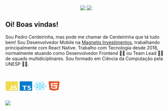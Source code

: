 <div align="center">
<img height="170em" src="https://github-readme-stats.vercel.app/api?username=pedro-cerdera&count_private=true&show_icons=true&theme=radical&include_all_commits=true"/> <img height="170em" src="https://github-readme-stats.vercel.app/api/top-langs/?username=pedro-cerdera&layout=compact&theme=radical"/>

</div>

## Oi! Boas vindas!

  Sou Pedro Cerdeirinha, mas pode me chamar de Cerdeirinha que tá tudo bem! Sou Desenvolvedor Mobile na [Magnetis Investimentos](https://magnetis.com.br/), trabalhando principalmente com React Native. Trabalho com Tecnologia desde 2018, normalmente atuando como Desenvolvedor Frontend 👨‍💻 ou Team Lead 👨‍💼 de squads multidiciplinares. Sou formado em Ciência da Computação pela UNESP 🧑‍🎓. 

##

<div style="display: inline_block"><br>
  <img align="center" alt="Ícone Javascript" height="30" width="40" src="https://raw.githubusercontent.com/devicons/devicon/master/icons/javascript/javascript-plain.svg">
  <img align="center" alt="Ícone Typescript" height="30" width="40" src="https://raw.githubusercontent.com/devicons/devicon/master/icons/typescript/typescript-plain.svg">
  <img align="center" alt="Ícone React" height="30" width="40" src="https://raw.githubusercontent.com/devicons/devicon/master/icons/react/react-original.svg">
  <img align="center" alt="Ícone CSS" height="30" width="40" src="https://raw.githubusercontent.com/devicons/devicon/master/icons/html5/html5-original.svg">
</div>

  ##
 
<div> 
  <a href="https://br.linkedin.com/in/cerdeirinhapedro" target="_blank"><img src="https://img.shields.io/badge/-LinkedIn-%230077B5?style=for-the-badge&logo=linkedin&logoColor=white" target="_blank"></a> 
 
</div>
